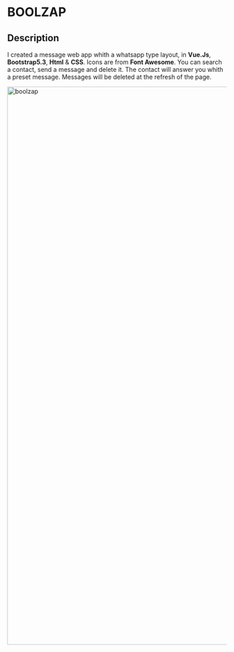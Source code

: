 # BOOLZAP

## Description

I created a message web app whith a whatsapp type layout, in **Vue.Js**, **Bootstrap5.3**, **Html** & **CSS**. Icons are from **Font Awesome**. 
You can search a contact, send a message and delete it. The contact will answer you whith a preset message.
Messages will be deleted at the refresh of the page.


<img width="1279" alt="boolzap" src="https://github.com/user-attachments/assets/1666eedf-f4c1-449d-b502-bade74f03333">
